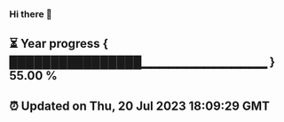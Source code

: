 ### Hi there 👋
⏳ Year progress { ████████████████▁▁▁▁▁▁▁▁▁▁▁▁▁▁ } 55.00 %
---
⏰ Updated on Thu, 20 Jul 2023 18:09:29 GMT
---
